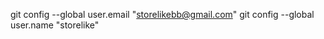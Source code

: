   git config --global user.email "storelikebb@gmail.com"
  git config --global user.name "storelike"